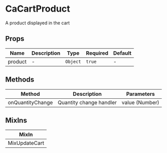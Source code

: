 # CaCartProduct

A product displayed in the cart

## Props

<!-- @vuese:CaCartProduct:props:start -->
|Name|Description|Type|Required|Default|
|---|---|---|---|---|
|product|-|`Object`|`true`|-|

<!-- @vuese:CaCartProduct:props:end -->


## Methods

<!-- @vuese:CaCartProduct:methods:start -->
|Method|Description|Parameters|
|---|---|---|
|onQuantityChange|Quantity change handler|value (Number)|

<!-- @vuese:CaCartProduct:methods:end -->


## MixIns

<!-- @vuese:CaCartProduct:mixIns:start -->
|MixIn|
|---|
|MixUpdateCart|

<!-- @vuese:CaCartProduct:mixIns:end -->


